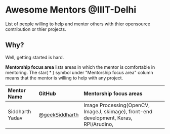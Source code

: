 # Awesome Mentors @IIIT-Delhi  
List of people willing to help and mentor others with thier opensource contribution or thier projects.

## Why?  
Well, getting started is hard.

**Mentorship focus area** lists areas in which the mentor is comfortable in mentoring.
The star( * ) symbol under "Mentorship focus area" column means that the mentor is willing to help with any project. 


| Mentor Name                  |     GitHub    | Mentorship focus areas    |
| :-----------          |     :---       |          :--- |
| Siddharth Yadav | [@geekSiddharth](https://github.com/geekSiddharth/) | Image Processing(OpenCV, ImageJ, skimage), front-end development, Keras, RPI/Arudino, |
